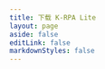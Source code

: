 ```yaml
---
title: 下载 K-RPA Lite
layout: page
aside: false
editLink: false
markdownStyles: false
---
```


<script setup>
import Download from '../.vitepress/theme/components/Download/index.vue'
</script>

<div class="Download">
  <Download/>
</div>
